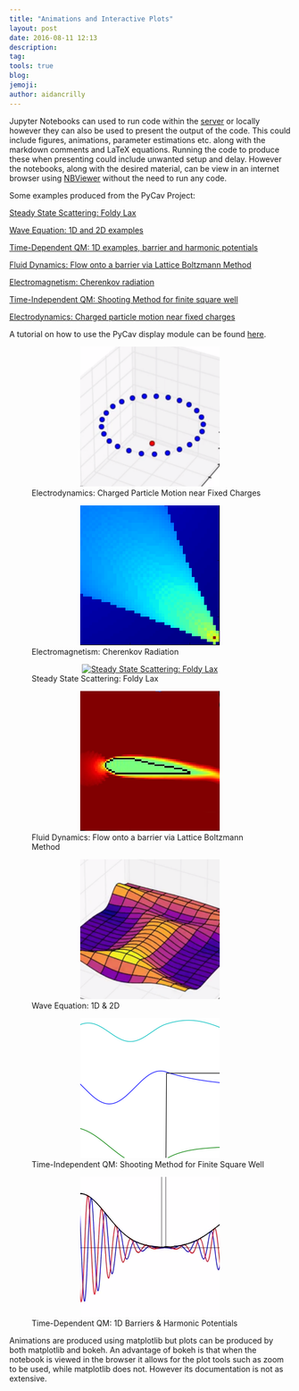 ```yaml
---
title: "Animations and Interactive Plots"
layout: post
date: 2016-08-11 12:13
description:
tag:
tools: true
blog:
jemoji:
author: aidancrilly
---
```


Jupyter Notebooks can used to run code within the [server](https://nile.pycav.org/) or locally however they can also be used to present the output of the code.
This could include figures, animations, parameter estimations etc. along with the markdown comments and LaTeX equations. Running the code to produce these when
presenting could include unwanted setup and delay. However the notebooks, along with the desired material, can be view in an internet browser using 
[NBViewer](https://nbviewer.jupyter.org) without the need to run any code.

Some examples produced from the PyCav Project:

[Steady State Scattering: Foldy Lax](https://nbviewer.jupyter.org/github/PyCav/Demos/blob/master/WavesAndOscillations/FoldyLax.ipynb)

[Wave Equation: 1D and 2D examples](https://nbviewer.jupyter.org/github/PyCav/Demos/blob/master/WavesAndOscillations/numerical_wave_equation.ipynb)

[Time-Dependent QM: 1D examples, barrier and harmonic potentials](https://nbviewer.jupyter.org/github/PyCav/Demos/blob/master/QuantumMechanics/split_step_schrodinger.ipynb)

[Fluid Dynamics: Flow onto a barrier via Lattice Boltzmann Method](https://nbviewer.jupyter.org/github/PyCav/Demos/blob/master/FluidDynamics/LatticeBoltzmann.ipynb)

[Electromagnetism: Cherenkov radiation](https://nbviewer.jupyter.org/github/PyCav/Demos/blob/master/Electromagnetism/Cherenkov.ipynb)

[Time-Independent QM: Shooting Method for finite square well](https://nbviewer.jupyter.org/github/PyCav/Investigations/blob/master/LongProblems/shooting_method.ipynb)

[Electrodynamics: Charged particle motion near fixed charges](https://nbviewer.jupyter.org/github/PyCav/Demos/blob/master/Dynamics/charge_torus.ipynb)

A tutorial on how to use the PyCav display module can be found [here](https://nbviewer.jupyter.org/github/PyCav/Demos/blob/master/Animation/Inline_animation_tutorial.ipynb).

<figure>
    <center><a href="https://nbviewer.jupyter.org/github/PyCav/Demos/blob/master/Dynamics/charge_torus.ipynb">
       <img src="/assets/images/nbviewerthumbs/charged_torus.png" alt="Electrodynamics: Charged Particle Motion near Fixed Charges">
    </a></center>
<figcaption>
    Electrodynamics: Charged Particle Motion near Fixed Charges
</figcaption>
</figure>

<figure>
    <center><a href="https://nbviewer.jupyter.org/github/PyCav/Demos/blob/master/Electromagnetism/Cherenkov.ipynb">
       <img src="/assets/images/nbviewerthumbs/cherenkov.png" alt="Electromagnetism: Cherenkov Radiation">
    </a></center>
<figcaption>
    Electromagnetism: Cherenkov Radiation
</figcaption>
</figure>
<figure>
    <center><a href="https://nbviewer.jupyter.org/github/PyCav/Demos/blob/master/WavesAndOscillations/FoldyLax.ipynb">
       <img src="/assets/images/nbviewerthumbs/fold_lax.png" alt="Steady State Scattering: Foldy Lax">
    </a></center>
<figcaption>
    Steady State Scattering: Foldy Lax
</figcaption>
</figure>

<figure>
    <center><a href="https://nbviewer.jupyter.org/github/PyCav/Demos/blob/master/FluidDynamics/LatticeBoltzmann.ipynb">
       <img src="/assets/images/nbviewerthumbs/latticeboltzmann.png" alt="Fluid Dynamics: Flow onto a barrier via Lattice Boltzmann Method">
    </a></center>
<figcaption>
    Fluid Dynamics: Flow onto a barrier via Lattice Boltzmann Method
</figcaption>
</figure>
<figure>
    <center><a href="https://nbviewer.jupyter.org/github/PyCav/Demos/blob/master/WavesOscillations/numerical_wave_equation.ipynb">
       <img src="/assets/images/nbviewerthumbs/numerical_wave_equation.png" alt="Wave Equation: 1D & 2D">
    </a></center>
<figcaption>
    Wave Equation: 1D & 2D
</figcaption>
</figure>
<figure>
    <center><a href="https://nbviewer.jupyter.org/github/PyCav/Investigations/blob/master/LongProblems/shooting_method.ipynb">
       <img src="/assets/images/nbviewerthumbs/shooting_method.png" alt="Time-Independent QM: Shooting Method for Finite Square Well">
    </a></center>
<figcaption>
    Time-Independent QM: Shooting Method for Finite Square Well
</figcaption>
</figure>
<figure>
    <center><a href="https://nbviewer.jupyter.org/github/PyCav/Demos/blob/master/QuantumMechanics/split_step_schrodinger.ipynb">
       <img src="/assets/images/nbviewerthumbs/split_step_schroedinger.png" alt="Time-Dependent QM: 1D Barriers & Harmonic Potentials">
    </a></center>
<figcaption>
    Time-Dependent QM: 1D Barriers & Harmonic Potentials
</figcaption>
</figure>

Animations are produced using matplotlib but plots can be produced by both matplotlib and bokeh. An advantage of bokeh is that when the notebook 
is viewed in the browser it allows for the plot tools such as zoom to be used, while matplotlib does not. However its documentation is not as extensive.

